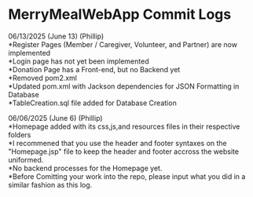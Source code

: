 # MerryMealWebApp Commit Logs
06/13/2025 (June 13) (Phillip)<br> 
*Register Pages (Member / Caregiver, Volunteer, and Partner) are now implemented<br> 
*Login page has not yet been implemented<br> 
*Donation Page has a Front-end, but no Backend yet<br> 
*Removed pom2.xml<br> 
*Updated pom.xml with Jackson dependencies for JSON Formatting in Database<br> 
*TableCreation.sql file added for Database Creation

06/06/2025 (June 6) (Phillip)<br> 
*Homepage added with its css,js,and resources files in their respective folders<br> 
*I recommened that you use the header and footer syntaxes on the "Homepage.jsp" file to keep the header and footer accross the website uniformed.<br> 
*No backend processes for the Homepage yet.<br> 
*Before Comitting your work into the repo, please input what you did in a similar fashion as this log.